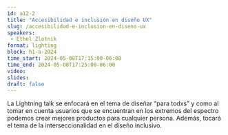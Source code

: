 ```yaml
---
id: a12-2
title: "Accesibilidad e inclusión en diseño UX"
slug: /accesibilidad-e-inclusion-en-diseno-ux
speakers:
 - Ethel Zlotnik
format: lighting
block: h1-a-2024
time_start: 2024-05-08T17:15:00-06:00
time_end: 2024-05-08T17:25:00-06:00
video:
slides:
draft: false
---
```


La Lightning talk se enfocará en el tema de diseñar “para todxs” y como al tomar en cuenta usuarios que se encuentran en los extremos del espectro podemos crear mejores productos para cualquier persona. Además, tocará el tema de la interseccionalidad en el diseño inclusivo.